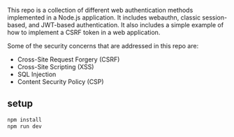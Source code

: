 
This repo is a collection of different web authentication methods implemented in a Node.js application. It includes webauthn, classic session-based, and JWT-based authentication. It also includes a simple example of how to implement a CSRF token in a web application.


Some of the security concerns that are addressed in this repo are:

- Cross-Site Request Forgery (CSRF)
- Cross-Site Scripting (XSS)
- SQL Injection
- Content Security Policy (CSP)
  

## setup

```bash
npm install
npm run dev
```
